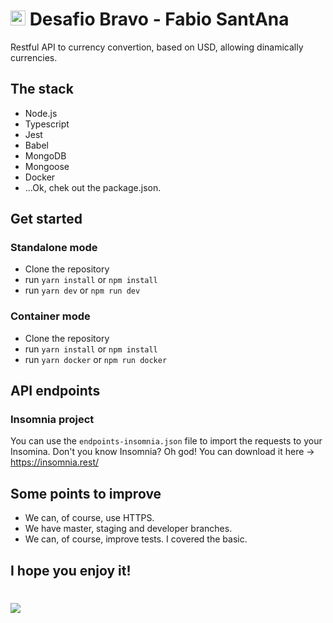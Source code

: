 # <img src="https://avatars1.githubusercontent.com/u/7063040?v=4&s=200.jpg" alt="HU" width="24" /> Desafio Bravo - Fabio SantAna

Restful API to currency convertion, based on USD, allowing dinamically currencies.

## The stack

- Node.js
- Typescript
- Jest
- Babel
- MongoDB
- Mongoose
- Docker
- ...Ok, chek out the package.json.

## Get started

### Standalone mode

- Clone the repository
- run `yarn install`  or  `npm install`
- run `yarn dev`  or  `npm run dev`

### Container mode

- Clone the repository
- run `yarn install`  or  `npm install`
- run `yarn docker`  or  `npm run docker`

## API endpoints

### Insomnia project

You can use the `endpoints-insomnia.json` file to import the requests to your Insomina. Don't you know Insomnia? Oh god! You can download it here -> https://insomnia.rest/

## Some points to improve

- We can, of course, use HTTPS.
- We have master, staging and developer branches.
- We can, of course, improve tests. I covered the basic.

## I hope you enjoy it!

# <img src="https://media.giphy.com/media/H6KusZ8pzxtyymblnE/giphy.gif"/>
